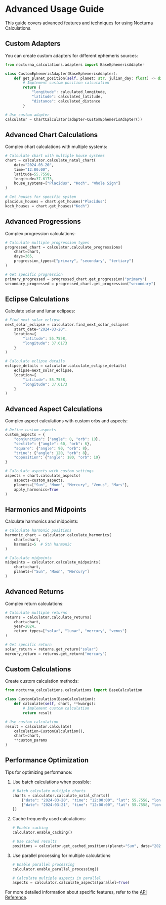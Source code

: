 # Advanced Usage Guide

This guide covers advanced features and techniques for using Nocturna Calculations.

## Custom Adapters

You can create custom adapters for different ephemeris sources:

```python
from nocturna_calculations.adapters import BaseEphemerisAdapter

class CustomEphemerisAdapter(BaseEphemerisAdapter):
    def get_planet_position(self, planet: str, julian_day: float) -> dict:
        # Implement custom position calculation
        return {
            "longitude": calculated_longitude,
            "latitude": calculated_latitude,
            "distance": calculated_distance
        }

# Use custom adapter
calculator = ChartCalculator(adapter=CustomEphemerisAdapter())
```

## Advanced Chart Calculations

Complex chart calculations with multiple systems:

```python
# Calculate chart with multiple house systems
chart = calculator.calculate_natal_chart(
    date="2024-03-20",
    time="12:00:00",
    latitude=55.7558,
    longitude=37.6173,
    house_systems=["Placidus", "Koch", "Whole Sign"]
)

# Get houses for specific system
placidus_houses = chart.get_houses("Placidus")
koch_houses = chart.get_houses("Koch")
```

## Advanced Progressions

Complex progression calculations:

```python
# Calculate multiple progression types
progressed_chart = calculator.calculate_progressions(
    chart=chart,
    days=365,
    progression_types=["primary", "secondary", "tertiary"]
)

# Get specific progression
primary_progressed = progressed_chart.get_progression("primary")
secondary_progressed = progressed_chart.get_progression("secondary")
```

## Eclipse Calculations

Calculate solar and lunar eclipses:

```python
# Find next solar eclipse
next_solar_eclipse = calculator.find_next_solar_eclipse(
    start_date="2024-03-20",
    location={
        "latitude": 55.7558,
        "longitude": 37.6173
    }
)

# Calculate eclipse details
eclipse_details = calculator.calculate_eclipse_details(
    eclipse=next_solar_eclipse,
    location={
        "latitude": 55.7558,
        "longitude": 37.6173
    }
)
```

## Advanced Aspect Calculations

Complex aspect calculations with custom orbs and aspects:

```python
# Define custom aspects
custom_aspects = {
    "conjunction": {"angle": 0, "orb": 10},
    "sextile": {"angle": 60, "orb": 6},
    "square": {"angle": 90, "orb": 8},
    "trine": {"angle": 120, "orb": 8},
    "opposition": {"angle": 180, "orb": 10}
}

# Calculate aspects with custom settings
aspects = chart.calculate_aspects(
    aspects=custom_aspects,
    planets=["Sun", "Moon", "Mercury", "Venus", "Mars"],
    apply_harmonics=True
)
```

## Harmonics and Midpoints

Calculate harmonics and midpoints:

```python
# Calculate harmonic positions
harmonic_chart = calculator.calculate_harmonics(
    chart=chart,
    harmonic=5  # 5th harmonic
)

# Calculate midpoints
midpoints = calculator.calculate_midpoints(
    chart=chart,
    planets=["Sun", "Moon", "Mercury"]
)
```

## Advanced Returns

Complex return calculations:

```python
# Calculate multiple returns
returns = calculator.calculate_returns(
    chart=chart,
    year=2024,
    return_types=["solar", "lunar", "mercury", "venus"]
)

# Get specific return
solar_return = returns.get_return("solar")
mercury_return = returns.get_return("mercury")
```

## Custom Calculations

Create custom calculation methods:

```python
from nocturna_calculations.calculations import BaseCalculation

class CustomCalculation(BaseCalculation):
    def calculate(self, chart, **kwargs):
        # Implement custom calculation
        return result

# Use custom calculation
result = calculator.calculate(
    calculation=CustomCalculation(),
    chart=chart,
    **custom_params
)
```

## Performance Optimization

Tips for optimizing performance:

1. Use batch calculations when possible:

   ```python
   # Batch calculate multiple charts
   charts = calculator.calculate_natal_charts([
       {"date": "2024-03-20", "time": "12:00:00", "lat": 55.7558, "lon": 37.6173},
       {"date": "2024-03-21", "time": "12:00:00", "lat": 55.7558, "lon": 37.6173}
   ])
   ```

2. Cache frequently used calculations:

   ```python
   # Enable caching
   calculator.enable_caching()
   
   # Use cached results
   positions = calculator.get_cached_positions(planet="Sun", date="2024-03-20")
   ```

3. Use parallel processing for multiple calculations:

   ```python
   # Enable parallel processing
   calculator.enable_parallel_processing()
   
   # Calculate multiple aspects in parallel
   aspects = calculator.calculate_aspects(parallel=True)
   ```

For more detailed information about specific features, refer to the [API Reference](../api-reference.md). 